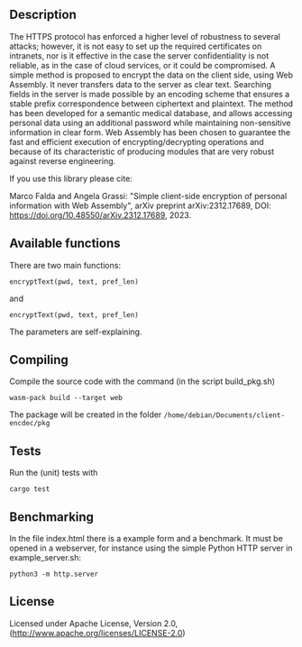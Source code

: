 ## Description

The HTTPS protocol has enforced a higher level of robustness to several attacks; however, it is not easy to set up the required certificates on intranets, nor is it effective in the case the server confidentiality is not reliable, as in the case of cloud services, or it could be compromised. A simple method is proposed to encrypt the data on the client side, using Web Assembly. It never transfers data to the server as clear text. Searching fields in the server is made possible by an encoding scheme that ensures a stable prefix correspondence between ciphertext and plaintext. The method has been developed for a semantic medical database, and allows accessing personal data using an additional password while maintaining non-sensitive information in clear form. Web Assembly has been chosen to guarantee the fast and efficient execution of encrypting/decrypting operations and because of its characteristic of producing modules that are very robust against reverse engineering. 

If you use this library please cite:

Marco Falda and Angela Grassi: "Simple client-side encryption of personal information with Web Assembly", arXiv preprint arXiv:2312.17689, DOI: 
https://doi.org/10.48550/arXiv.2312.17689, 2023.


## Available functions

There are two main functions:

```
encryptText(pwd, text, pref_len)
```

and 

```
encryptText(pwd, text, pref_len)
```

The parameters are self-explaining.


## Compiling

Compile the source code with the command (in the script build_pkg.sh)

```
wasm-pack build --target web
```

The package will be created in the folder `/home/debian/Documents/client-encdec/pkg`


## Tests

Run the (unit) tests with

```
cargo test
```

## Benchmarking

In the file index.html there is a example form and a benchmark. It must be opened in a webserver, for instance using the simple Python HTTP server in example_server.sh:

```
python3 -m http.server
```

## License

Licensed under Apache License, Version 2.0, (http://www.apache.org/licenses/LICENSE-2.0)
